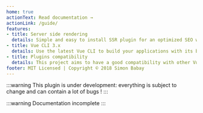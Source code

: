 ```yaml
---
home: true
actionText: Read documentation →
actionLink: /guide/
features:
- title: Server side rendering
  details: Simple and easy to install SSR plugin for an optimized SEO website
- title: Vue CLI 3.x
  details: Use the latest Vue CLI to build your applications with its beautiful Vue UI
- title: Plugins compatibility
  details: This project aims to have a good compatibility with other Vue CLI plugins
footer: MIT Licensed | Copyright © 2018 Simon Babay
---
```


:::warning
This plugin is under development: everything is subject to change and can contain a lot of bugs !
:::

:::warning
Documentation incomplete
:::
